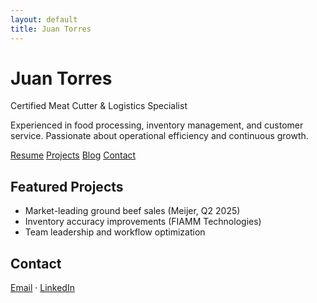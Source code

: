 ```yaml
---
layout: default
title: Juan Torres
---
```


<div class="intro">
  <h1>Juan Torres</h1>
  <p class="subtitle">Certified Meat Cutter & Logistics Specialist</p>
  <p class="summary">Experienced in food processing, inventory management, and customer service. Passionate about operational efficiency and continuous growth.</p>
  <div class="links">
    <a href="resume.md">Resume</a>
    <a href="#projects">Projects</a>
    <a href="blog.md">Blog</a>
    <a href="#contact">Contact</a>
  </div>
</div>

<section id="projects">
  <h2>Featured Projects</h2>
  <ul>
    <li>Market-leading ground beef sales (Meijer, Q2 2025)</li>
    <li>Inventory accuracy improvements (FIAMM Technologies)</li>
    <li>Team leadership and workflow optimization</li>
  </ul>
</section>

<section id="contact">
  <h2>Contact</h2>
  <p>
    <a href="mailto:juan.torres@email.com">Email</a> &middot;
    <a href="https://www.linkedin.com/in/juan-torres-0ab3471bb">LinkedIn</a>
  </p>
</section>